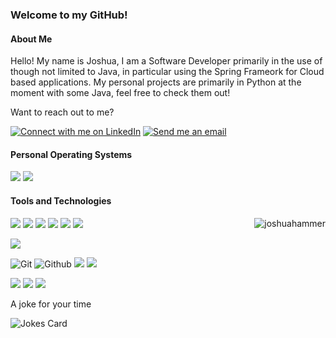 <div>
<h3>Welcome to my GitHub!</h3>
<h4>About Me</h4>
<p>Hello! My name is Joshua, I am a Software Developer primarily in the use of though not limited to Java, in particular using the Spring Frameork for Cloud based applications. My personal projects are primarily in Python at the moment with some Java, feel free to check them out!</</p>

<p>Want to reach out to me?</p>
<a href="https://www.linkedin.com/in/joshua-hammer/"><img src="https://img.shields.io/badge/LinkedIn-blue?logo=LinkedIn" alt="Connect with me on LinkedIn"></a>
<a href="mailto:jebelfor@gmail.com"><img src="https://img.shields.io/badge/Gmail-red?logo=gmail&logoColor=white" alt="Send me an email"></a>


<h4>Personal Operating Systems</h4>

![](https://img.shields.io/badge/Arch_Linux-black?style=flat&logo=arch-linux) 
![](https://img.shields.io/badge/Windows-black?style=flat&logo=windows) 

<h4>Tools and Technologies</h4>
<p><img align="right" src="https://github-readme-stats.vercel.app/api/top-langs?username=joshuahammer&show_icons=true&locale=en&layout=compact" alt="joshuahammer" /></p>

![](https://img.shields.io/badge/Java-black?style=flat&logo=Java) 
![](https://img.shields.io/badge/C++-black?style=flat&logo=c%2B%2B) 
![](https://img.shields.io/badge/C%23-black?style=flat&logo=C) 
![](https://img.shields.io/badge/HTML5-black?style=flat&logo=HTML5) 
![](https://img.shields.io/badge/CSS3-black?style=flat&logo=CSS3) 
![](https://img.shields.io/badge/Python-black?style=flat&logo=Python) 

![](https://img.shields.io/badge/OpenShift-black?style=flat&logo=RedHatOpenshift) 

![Git](https://img.shields.io/badge/Git-black?style=flat&logo=Git)
![Github](https://img.shields.io/badge/Github-black?style=flat&logo=Github)
![](https://img.shields.io/badge/Computer_Hardware_Repair-black?style=flat&logo=Lenovo) 
![](https://img.shields.io/badge/Computer_Software_Repair-black?style=flat&logo=Lenovo) 

![](https://img.shields.io/badge/Microsoft_Access_2016_Certification-black?style=flat&logo=Microsoft-Office) 
![](https://img.shields.io/badge/Microsoft_Office-black?style=flat&logo=Microsoft-Office)
![](https://img.shields.io/badge/Libre_Office-black?style=flat&logo=LibreOffice)
<!-- Markdown -->

A joke for your time

![Jokes Card](https://readme-jokes.vercel.app/api)
</div>


<!--
**joshuahammer/joshuahammer** is a ✨ _special_ ✨ repository because its `README.md` (this file) appears on your GitHub profile.

![](https://img.shields.io/badge/Tool-Github-orange?style=flat&logo=Github)
![GitHub](https://img.shields.io/badge/-GitHub-05122A?style=flat&logo=github)

Sites to use
https://simpleicons.org/
https://shields.io/
-->
